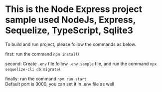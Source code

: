 # This is the Node Express project sample used NodeJs, Express, Sequelize, TypeScript, Sqlite3

To build and run project, please follow the commands as below.

first: run the command `npm install`\

second: Create `.env` file follow `.env.sample` file, and run the command `npx sequelize-cli db:migrate`\

finally: run the command `npm run start`\
Default port is 3000, you can set it in .env file as well